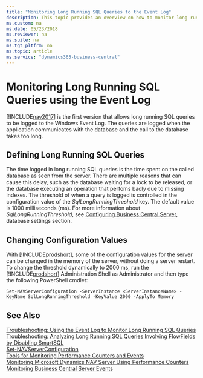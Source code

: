 ```yaml
---
title: "Monitoring Long Running SQL Queries to the Event Log"
description: This topic provides an overview on how to monitor long running SQL queries in the event log starting with NAV 2017. 
ms.custom: na
ms.date: 05/23/2018
ms.reviewer: na
ms.suite: na
ms.tgt_pltfrm: na
ms.topic: article
ms.service: "dynamics365-business-central"
---
```

# Monitoring Long Running SQL Queries using the Event Log

<!-- This topic needs to be updated for the BC autumn release. -->
 
[!INCLUDE[nav2017](../developer/includes/nav2017.md)] is the first version that allows long running SQL queries to be logged to the Windows Event Log. The queries are logged when the application communicates with the database and the call to the database takes too long.

## Defining Long Running SQL Queries 
The time logged in long running SQL queries is the time spent on the called database as seen from the server. There are multiple reasons that can cause this delay, such as the database waiting for a lock to be released, or the database executing an operation that perfoms badly due to missing indexes.
The threshold of when a query is logged is controlled in the configuration value of the *SqlLongRunningThreshold* key. The default value is 1000 milliseconds (ms). For more information about *SqlLongRunningThreshold*, see [Configuring Business Central Server](configure-server-instance.md), database settings section. 

## Changing Configuration Values
With [!INCLUDE[prodshort](../developer/includes/prodshort.md)], some of the configuration values for the server can be changed in the memory of the server, without doing a server restart. To change the threshold dynamically to 2000 ms, run the [!INCLUDE[prodshort](../developer/includes/prodshort.md)] Administration Shell as Administrator and then type the following PowerShell cmdlet:

```
Set-NAVServerConfiguration -ServerInstance <ServerInstanceName> -KeyName SqlLongRunningThreshold -KeyValue 2000 -ApplyTo Memory
```



## See Also

[Troubleshooting: Using the Event Log to Monitor Long Running SQL Queries](troubleshooting-long-running-queries-using-event-log.md)     
[Troubleshooting: Analyzing Long Running SQL Queries Involving FlowFields by Disabling SmartSQL](troubleshooting-queries-involving-flowfields-by-disabling-smartsql.md)  
[Set-NAVServerConfiguration](https://go.microsoft.com/fwlink/?linkid=401394)      
[Tools for Monitoring Performance Counters and Events](tools-monitor-performance-counters-and-events.md)  
[Monitoring Microsoft Dynamics NAV Server Using Performance Counters](monitor-server-using-performance-counters.md)  
[Monitoring Business Central Server Events](monitor-server-events.md)     


